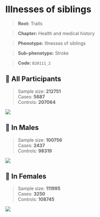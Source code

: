 # Illnesses of siblings
> **Root:** Traits  

> **Chapter:** Health and medical history  

> **Phenotype:** Illnesses of siblings  

> **Sub-phenotype:** Stroke  

> **Code:** `B20111_2`

## 🧪 All Participants  
> Sample size: **212751**  
> Cases: **5687**  
> Controls: **207064**
<img src="/Traits/Figures/ALL/B20111_2.png"/>
<CsvTable src="/Traits_Data/ALL/LG_B20111_2.csv" label="🔍 View full results" />

## 👨 In Males  
> Sample size: **100756**  
> Cases: **2437**  
> Controls: **98319**
<img src="/Traits/Figures/Male/B20111_2.png"/>
<CsvTable src="/Traits_Data/Male/LG_B20111_2.csv" label="🔍 View full results" />

## 👩 In Females  
> Sample size: **111995**  
> Cases: **3250**  
> Controls: **108745**
<img src="/Traits/Figures/Female/B20111_2.png"/>
<CsvTable src="/Traits_Data/Female/LG_B20111_2.csv" label="🔍 View full results" />
